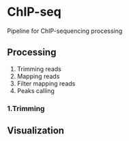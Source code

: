 # ChIP-seq
Pipeline for ChIP-sequencing processing

## Processing 

1) Trimming reads
2) Mapping reads
3) Filter mapping reads
4) Peaks calling


### 1.Trimming 

## Visualization 

